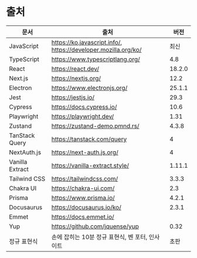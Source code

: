 # 출처

| 문서            | 출처                                                         | 버전   |
| --------------- | ------------------------------------------------------------ | ------ |
| JavaScript      | https://ko.javascript.info/, https://developer.mozilla.org/ko/ | 최신   |
| TypeScript      | https://www.typescriptlang.org/                              | 4.8    |
| React           | https://react.dev/                                           | 18.2.0 |
| Next.js         | https://nextjs.org/                                          | 12.2   |
| Electron        | https://www.electronjs.org/                                  | 25.1.1 |
| Jest            | https://jestjs.io/                                           | 29.3   |
| Cypress         | https://docs.cypress.io/                                     | 10.6   |
| Playwright      | https://playwright.dev/                                      | 1.31   |
| Zustand         | https://zustand-demo.pmnd.rs/                                | 4.3.8  |
| TanStack Query  | https://tanstack.com/query                                   | 4      |
| NextAuth.js     | https://next-auth.js.org/                                    | 4      |
| Vanilla Extract | https://vanilla-extract.style/                               | 1.11.1 |
| Tailwind CSS    | https://tailwindcss.com/                                     | 3.3.3  |
| Chakra UI       | https://chakra-ui.com/                                       | 2.3    |
| Prisma          | https://www.prisma.io/                                       | 4.2.1  |
| Docusaurus      | https://docusaurus.io/ko/                                    | 2.3.1  |
| Emmet           | https://docs.emmet.io/                                       |        |
| Yup             | https://github.com/jquense/yup                               | 0.32   |
| 정규 표현식     | 손에 잡히는 10분 정규 표현식, 벤 포터, 인사이트              | 초판   |
